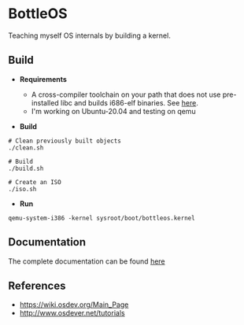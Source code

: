 # BottleOS

Teaching myself OS internals by building a kernel.

## Build

- **Requirements**
    - A cross-compiler toolchain on your path that does not use pre-installed  libc and builds i686-elf binaries. See [here](https://wiki.osdev.org/GCC_Cross-Compiler).
    - I'm working on Ubuntu-20.04 and testing on qemu

- **Build**
```
# Clean previously built objects
./clean.sh

# Build
./build.sh

# Create an ISO
./iso.sh
```

- **Run**
```
qemu-system-i386 -kernel sysroot/boot/bottleos.kernel
```

## Documentation
The complete documentation can be found [here](https://mayantmukul.me/bottleos/)

## References
- https://wiki.osdev.org/Main_Page
- http://www.osdever.net/tutorials
